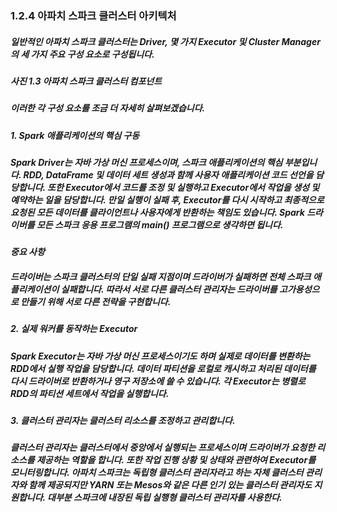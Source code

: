 ### 1.2.4 아파치 스파크 클러스터 아키텍처

##### 일반적인 아파치 스파크 클러스터는 Driver, 몇 가지 Executor 및 Cluster Manager의 세 가지 주요 구성 요소로 구성됩니다.

##### 사진 1.3 아파치 스파크 클러스터 컴포넌트

##### 이러한 각 구성 요소를 조금 더 자세히 살펴보겠습니다.

##### 1. Spark 애플리케이션의 핵심 구동

##### Spark Driver는 자바 가상 머신 프로세스이며, 스파크 애플리케이션의 핵심 부분입니다. RDD, DataFrame 및 데이터 세트 생성과 함께 사용자 애플리케이션 코드 선언을 담당합니다. 또한 Executor에서 코드를 조정 및 실행하고 Executor에서 작업을 생성 및 예약하는 일을 담당합니다. 만일 실행이 실패 후, Executor를 다시 시작하고 최종적으로 요청된 모든 데이터를 클라이언트나 사용자에게 반환하는 책임도 있습니다. Spark 드라이버를 모든 스파크 응용 프로그램의 main() 프로그램으로 생각하면 됩니다. 

***중요 사항***
##### 드라이버는 스파크 클러스터의 단일 실패 지점이며 드라이버가 실패하면 전체 스파크 애플리케이션이 실패합니다. 따라서 서로 다른 클러스터 관리자는 드라이버를 고가용성으로 만들기 위해 서로 다른 전략을 구현합니다.

##### 2. 실제 워커를 동작하는 Executor 

##### Spark Executor는 자바 가상 머신 프로세스이기도 하며 실제로 데이터를 변환하는 RDD에서 실행 작업을 담당합니다. 데이터 파티션을 로컬로 캐시하고 처리된 데이터를 다시 드라이버로 반환하거나 영구 저장소에 쓸 수 있습니다. 각 Executor는 병렬로 RDD의 파티션 세트에서 작업을 실행합니다.

##### 3. 클러스터 관리자는 클러스터 리소스를 조정하고 관리합니다.

##### 클러스터 관리자는 클러스터에서 중앙에서 실행되는 프로세스이며 드라이버가 요청한 리소스를 제공하는 역할을 합니다. 또한 작업 진행 상황 및 상태와 관련하여 Executor를 모니터링합니다. 아파치 스파크는 독립형 클러스터 관리자라고 하는 자체 클러스터 관리자와 함께 제공되지만 YARN 또는 Mesos와 같은 다른 인기 있는 클러스터 관리자도 지원합니다. 대부분 스파크에 내장된 독립 실행형 클러스터 관리자를 사용한다. 
